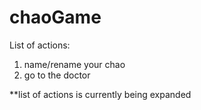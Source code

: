 # chaoGame

List of actions:

1. name/rename your chao
2. go to the doctor

**list of actions is currently being expanded
